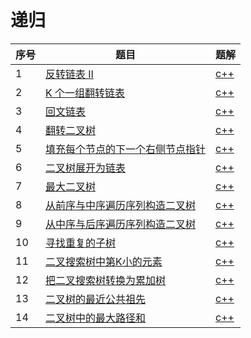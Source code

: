 # 递归

| 序号 | 题目                                                         | 题解                          |
| ---- | ------------------------------------------------------------ | ----------------------------- |
| 1    | [反转链表 II](https://leetcode-cn.com/problems/reverse-linked-list-ii/) | [c++](source/leetcode92)      |
| 2    | [K 个一组翻转链表](https://leetcode-cn.com/problems/reverse-nodes-in-k-group/) | [c++](source/leetcode25.cpp)  |
| 3    | [回文链表](https://leetcode-cn.com/problems/palindrome-linked-list/) | [c++](source/leetcode234)     |
| 4    | [翻转二叉树](https://leetcode-cn.com/problems/invert-binary-tree/) | [c++](source/leetcode226.cpp) |
| 5    | [填充每个节点的下一个右侧节点指针](https://leetcode-cn.com/problems/populating-next-right-pointers-in-each-node/) | [c++](source/leetcode116.cpp) |
| 6    | [二叉树展开为链表](https://leetcode-cn.com/problems/flatten-binary-tree-to-linked-list/) | [c++](source/leetcoe114.cpp)  |
| 7    | [最大二叉树](https://leetcode-cn.com/problems/maximum-binary-tree/) | [c++](source/leetcode654.cpp) |
| 8    | [从前序与中序遍历序列构造二叉树](https://leetcode-cn.com/problems/construct-binary-tree-from-preorder-and-inorder-traversal/) | [c++](source/leetcode105.cpp) |
| 9    | [从中序与后序遍历序列构造二叉树](https://leetcode-cn.com/problems/construct-binary-tree-from-inorder-and-postorder-traversal/) | [c++](source/leetcode106.cpp) |
| 10   | [寻找重复的子树](https://leetcode-cn.com/problems/find-duplicate-subtrees/) | [c++](source/leetcode652.cpp) |
| 11   | [二叉搜索树中第K小的元素](https://leetcode-cn.com/problems/kth-smallest-element-in-a-bst/) | [c++](source/leetcode230.cpp) |
| 12   | [把二叉搜索树转换为累加树](https://leetcode-cn.com/problems/convert-bst-to-greater-tree/) | [c++](source/leetcode538.cpp) |
| 13   | [二叉树的最近公共祖先](https://leetcode-cn.com/problems/lowest-common-ancestor-of-a-binary-tree/) | [c++](source/leetcode236.cpp) |
| 14   | [二叉树中的最大路径和](https://leetcode-cn.com/problems/binary-tree-maximum-path-sum/) | [c++](source/leetcode124.cpp) |

